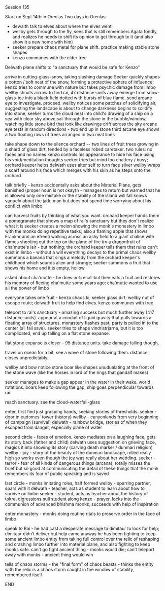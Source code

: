 Session 135

Start on Sept 14th in Orenlas
Two days in Orenlas:
- dewalth talk to elves about where the elves went
- wellby gets through to the fly, sees that is still remembers Agata fondly, and realizes he needs to shift its opinion to get through to it (and also show it a new home with him)
- seeker prepare chaos metal for plane shift. practice making stable stone shapes
- kenzo communes with the elder tree

Delwath plane shifts to "a sanctuary that would be safe for Kenzo"

arrive in cutting-glass-snow, taking slashing damage
Seeker quickly shapes a cotton / soft nest of the snow, forming a protective sphere of influence; kenzo tries to commune with nature but takes psychic damage from limbo
wellby shoots arrrow to find rai, 47 distance-units away
emerge from snow-glass-ice into a black field dotted with bursts of blue flame. send arcane eye to investigate. proceed.
wellby notices some patches of solidifying air, suggesting the landscape is about to change
darkness begins to solidify into stone, seeker turns the cloud nest into child's drawing of a ship on a sea with clear sky above
sail through the stone in the bubble/window, watching little stone bird that look like drawings drift across the sky
arcane eye tests in random directions - two end up in stone
third arcane eye shows a two floating rows of trees arranged in two neat lines

take shape down to the silence orchard -- two lines of fruit trees growing in a shard of glass dirt, tended by a faceless robed caretaker. 
two rules: no faces and no names
kenzo controls his appearance to hide his face using his void/meditation thoughts
seeker tries but mind too chattery / busy; orchard keeper helps
delwath uses alter self to turn face silver
wellby wraps a scarf around his face which merges with his skin as he steps onto the orchard

talk briefly - kenzo accidentally asks about the Material Plane, gets banished (proper noun is not okay)n - manages to return but warned that he is allowed only one mistake or the stability of the island will fall
knows vaguely about the jade man but does not spend time worrying about his conflict with limbo

can harvest fruits by thinking of what you want. orchard keeper hands them a pomegranate that shows a map of rai's sanctuary but they don't realize what it is
seeker creates a melon showing the monk's monastery in limbo with the monks doing repetitive tasks; also a flaming apple that shows Frankar and an efreeti walking across an ashy field to a giant chalice with flames shooting out the top on the plane of fire
try a dragonfruit of cha'mutte's lair - but nothing; the orchard keeper tells them that ruins can't exist in limbo - without a will everything decays to the primal chaos
wellby summons a banana that sings a melody from the orchard keeper's childhood which sounds alien and strange; seeker summons a fruit that shows his home and it is empty, hollow

asked about cha'mutte - he does not recall but then eats a fruit and restores his memory of fleeing cha'mutte some years ago; cha'mutte wanted to use all the power of limbo 

everyone takes one fruit - kenzo chaos ki; seeker glass dirt; wellby nut of escape route; delwath fruit to help find elves. kenzo communes with tree. 

teleport to rai's sanctuary - amazing success but much further away (417 distance-units). appear at a conduit of liquid gravity that pulls towards a floating array of structures. monastery flashes past; party is pulled in to the center (all fail save). seeker tries to shape vindristrjarna, but it is too complicated, end up falling on a flat stone expanse. 

flat stone expanse is closer - 95 distance units. take damage falling though. 

travel on ocean for a bit, see a wave of stone following them. distance closes unpredictably. 

wellby and bow notice stone boar like shapes unudualating at the front of the stone wave (like the horses in lord of the rings that gandalf makes)

seeker manages to make a gap appear in the water in their wake. world rotations. boars keep following the gap, ship goes perpendicular towards rai.

reach sanctuary. see the cloud-waterfall-glass

enter, first find just grasping hands, seeking stories of thresholds. 
seeker - door in eudomes' tower (history)
wellby - canyonlands from very beginning of campaign (survival)
delwath - rainbow bridge, stories of when they escaped from danger, especially plane of water

second circle - faces of emotion. 
kenzo mediates on a laughing face, gets its story back (father and child)
delwath uses suggestion on grieving face, magics it into showing its story (carving death marker / dunmari religion)
wellby - joy - story of the beauty of the dunmari landscape, rolled really high so works even though the joy was really about her wedding. 
seeker - terror - fear of all kinds of dangerous things (arcana), totally misses the brief but so good at communicating the detail of these things that the monk remembers its fear of public speaking and is saved

last circle - monks imitating roles, half formed
wellby - sparring partner, spars with it
delwath - teacher, acts as student to learn about how to survive on limbo
seeker - student, acts as teacher about the history of tokra, digressions pull student along
kenzo - prayer, locks into the communion of advanced bhishma monks, succeeds with help of inspiration

enter monastery - monks doing routine ritals to preserve order in the face of limbo

speak to Rai - 
he had cast a desperate message to dimitaur to look for help; dimitaur didn't deliver but help came anyway
he has been fighting to keep some ancient limbo entity from taking full control over the relic of reshaping and crashing limbo further into material plane, and also fighting to keep monks safe. can't go fight ancient thing - monks would die; can't teleport away with monks - ancient thing would win

tells of chaos storms - the "final form" of chaos beasts - thinks the entity with the relic is a chaos storm caught in the window of stability, remembered itself

END